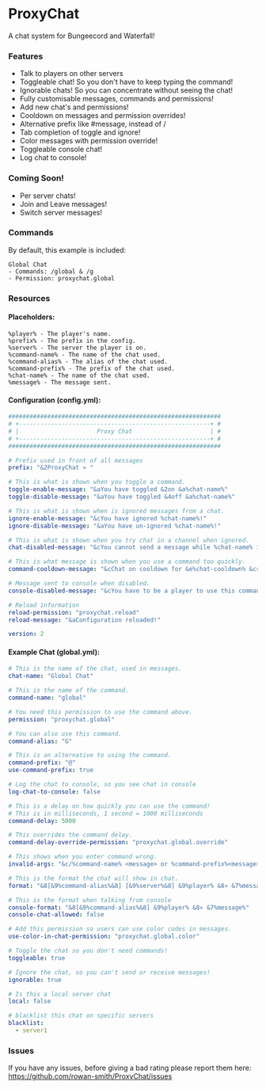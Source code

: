 # ProxyChat
A chat system for Bungeecord and Waterfall!

### Features

* Talk to players on other servers
* Toggleable chat! So you don't have to keep typing the command!
* Ignorable chats! So you can concentrate without seeing the chat!
* Fully customisable messages, commands and permissions!
* Add new chat's and permissions!
* Cooldown on messages and permission overrides!
* Alternative prefix like #message, instead of /<command>
* Tab completion of toggle and ignore!
* Color messages with permission override!
* Toggleable console chat!
* Log chat to console!

### Coming Soon!

* Per server chats!
* Join and Leave messages!
* Switch server messages!

### Commands

By default, this example is included:
```
Global Chat
- Commands: /global & /g
- Permission: proxychat.global
```

### Resources

#### Placeholders:

```
%player% - The player's name.
%prefix% - The prefix in the config.
%server% - The server the player is on.
%command-name% - The name of the chat used.
%command-alias% - The alias of the chat used.
%command-prefix% - The prefix of the chat used.
%chat-name% - The name of the chat used.
%message% - The message sent.
```

#### Configuration (config.yml):

```yaml
############################################################
# +------------------------------------------------------+ #
# |                      Proxy Chat                      | #
# +------------------------------------------------------+ #
############################################################

# Prefix used in front of all messages
prefix: "&2ProxyChat » "

# This is what is shown when you toggle a command.
toggle-enable-message: "&aYou have toggled &2on &a%chat-name%"
toggle-disable-message: "&aYou have toggled &4off &a%chat-name%"

# This is what is shown when is ignored messages from a chat.
ignore-enable-message: "&cYou have ignored %chat-name%!"
ignore-disable-message: "&aYou have un-ignored %chat-name%!"

# This is what is shown when you try chat in a channel when ignored.
chat-disabled-message: "&cYou cannot send a message while %chat-name% is ignored!"

# This is what message is shown when you use a command too quickly.
command-cooldown-message: "&cChat on cooldown for &e%chat-cooldown% &csecond(s)!"

# Message sent to console when disabled.
console-disabled-message: "&cYou have to be a player to use this command!"

# Reload information
reload-permission: "proxychat.reload"
reload-message: "&aConfiguration reloaded!"

version: 2
```

#### Example Chat (global.yml):

```yaml
# This is the name of the chat, used in messages.
chat-name: "Global Chat"

# This is the name of the command.
command-name: "global"

# You need this permission to use the command above.
permission: "proxychat.global"

# You can also use this command.
command-alias: "G"

# This is an alternative to using the command.
command-prefix: "@"
use-command-prefix: true

# Log the chat to console, so you see chat in console
log-chat-to-console: false

# This is a delay on how quickly you can use the command!
# This is in milliseconds, 1 second = 1000 milliseconds
command-delay: 5000

# This overrides the command delay.
command-delay-override-permission: "proxychat.global.override"

# This shows when you enter command wrong.
invalid-args: "&c/%command-name% <message> or %command-prefix%<message>"

# This is the format the chat will show in chat.
format: "&8[&9%command-alias%&8] [&9%server%&8] &9%player% &8» &7%message%"

# This is the format when talking from console
console-format: "&8[&9%command-alias%&8] &9%player% &8» &7%message%"
console-chat-allowed: false

# Add this permission so users can use color codes in messages.
use-color-in-chat-permission: "proxychat.global.color"

# Toggle the chat so you don't need commands!
toggleable: true

# Ignore the chat, so you can't send or receive messages!
ignorable: true

# Is this a local server chat
local: false

# blacklist this chat on specific servers
blacklist:
  - server1
```

### Issues

If you have any issues, before giving a bad rating please report them here:
https://github.com/rowan-smith/ProxyChat/issues
